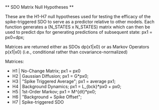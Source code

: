 ** SDO Matrix Null Hypotheses ** 

These are the H1-H7 null hypotheses used for testing the efficacy of the spike-triggered SDO to serve as a predictor relative to other models. Each function generates a (N_STATES x N_STATES) matrix which can then be used to predict dpx for generating predictions of subsequent state: px1 = px0+dpx; 

Matrices are returned either as SDOs dp(x1|x0) or as Markov Operators p(x1|x0) (i.e., conditional rather than covariance-normalized)

Matrices: 
- H1 | No-Change Matrix; px1 = px0
- H2 | Gaussian Diffusion; px1 = G*px0;
- H3 | "Spike Triggered Average"; px1 = average px1;
- H4 | Background Dynamics; px1 = L_{bck}*px0 + px0;
- H5 | 1st-Order Markov;   px1 = M^{dt}*px0;
- H6 | "Background + Spike Offset";
- H7 | Spike-triggered SDO
